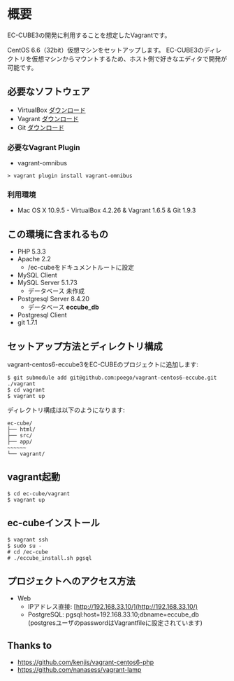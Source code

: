 # 概要
EC-CUBE3の開発に利用することを想定したVagrantです。

CentOS 6.6（32bit）仮想マシンをセットアップします。
EC-CUBE3のディレクトリを仮想マシンからマウントするため、ホスト側で好きなエディタで開発が可能です。

## 必要なソフトウェア

* VirtualBox  [ダウンロード](https://www.virtualbox.org/wiki/Downloads)
* Vagrant  [ダウンロード](http://downloads.vagrantup.com/)
* Git  [ダウンロード](http://git-scm.com/downloads)

### 必要なVagrant Plugin
* vagrant-omnibus
```
> vagrant plugin install vagrant-omnibus
```

### 利用環境

+ Mac OS X 10.9.5 - VirtualBox 4.2.26 & Vagrant 1.6.5 & Git 1.9.3

## この環境に含まれるもの

* PHP 5.3.3
* Apache 2.2
  * /ec-cubeをドキュメントルートに設定
* MySQL Client
* MySQL Server 5.1.73
  * データベース 未作成
* Postgresql Server 8.4.20
  * データベース **eccube_db**
* Postgresql Client
* git 1.7.1

## セットアップ方法とディレクトリ構成

vagrant-centos6-eccube3をEC-CUBEのプロジェクトに追加します:

    $ git submodule add git@github.com:poego/vagrant-centos6-eccube.git ./vagrant
    $ cd vagrant
    $ vagrant up

ディレクトリ構成は以下のようになります:

    ec-cube/
    ├── html/
    ├── src/
    ├── app/
    ~~~~~~
    └── vagrant/

## vagrant起動
```
$ cd ec-cube/vagrant
$ vagrant up
```

## ec-cubeインストール
```
$ vagrant ssh
$ sudo su -
# cd /ec-cube
# ./eccube_install.sh pgsql
```

## プロジェクトへのアクセス方法

* Web
  * IPアドレス直接: [http://192.168.33.10/](http://192.168.33.10/)
  * PostgreSQL: pgsql:host=192.168.33.10;dbname=eccube_db (postgresユーザのpasswordはVagrantfileに設定されています)

## Thanks to

* https://github.com/kenjis/vagrant-centos6-php
* https://github.com/nanasess/vagrant-lamp
